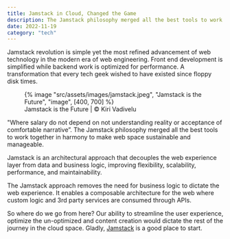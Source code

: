 ```yaml
---
title: Jamstack in Cloud, Changed the Game
description: The Jamstack philosophy merged all the best tools to work together in harmony to make webspace sustainable and manageable
date: 2022-11-19
category: "tech"
---
```


Jamstack revolution is simple yet the most refined advancement of web technology in the modern era of web engineering. Front end development is simplified while backend work is optimized for performance. A transformation that every tech geek wished to have existed since floppy disk times.

<!-- excerpt -->

<figure>
{% image "src/assets/images/jamstack.jpeg", "Jamstack is the Future", "image", [400, 700] %}
<figcaption>Jamstack is the Future | © Kiri Vadivelu</figcaption>
</figure>

"Where salary do not depend on not understanding reality or acceptance of comfortable narrative”. The Jamstack philosophy merged all the best tools to work together in harmony to make web space sustainable and manageable.

Jamstack is an architectural approach that decouples the web experience layer from data and business logic, improving flexibility, scalability, performance, and maintainability.

The Jamstack approach removes the need for business logic to dictate the web experience. It enables a composable architecture for the web where custom logic and 3rd party services are consumed through APIs.

So where do we go from here? Our ability to streamline the user experience, optimize the un-optimized and content creation would dictate the rest of the journey in the cloud space. Gladly, [Jamstack](https://jamstack.org/) is a good place to start.
